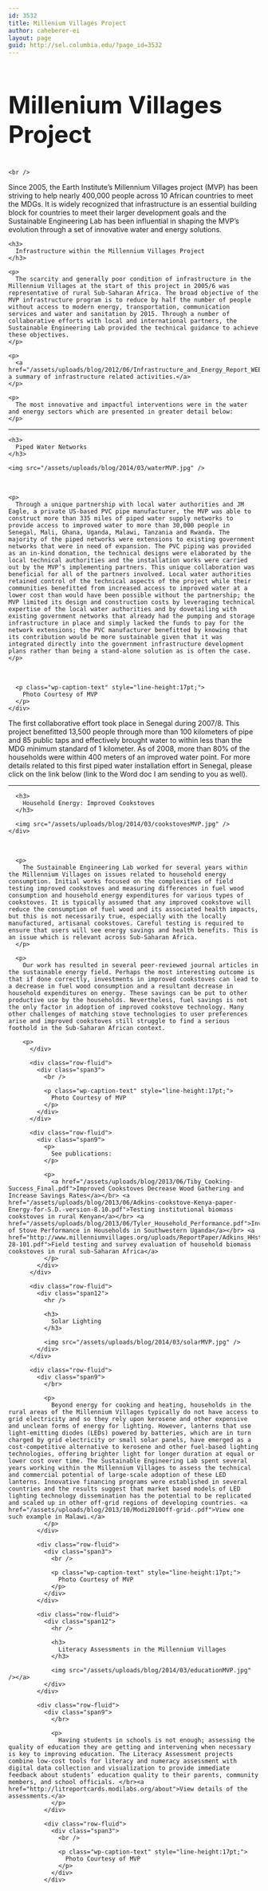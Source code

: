 ```yaml
---
id: 3532
title: Millenium Villages Project
author: caheberer-ei
layout: page
guid: http://sel.columbia.edu/?page_id=3532
---
```

<div class="row-fluid">
  <div class="span12">
    <h2 style="font-size:48px !important;">
      Millenium Villages Project
    </h2>
    
    <br />
  </div>
</div>

<div class="row-fluid">
  <div class="span9">
    <p>
      Since 2005, the Earth Institute’s Millennium Villages project (MVP) has been striving to help nearly 400,000 people across 10 African countries to meet the MDGs. It is widely recognized that infrastructure is an essential building block for countries to meet their larger development goals and the Sustainable Engineering Lab has been influential in shaping the MVP’s evolution through a set of innovative water and energy solutions.
    </p>
    
    <h3>
      Infrastructure within the Millennium Villages Project
    </h3>
    
    <p>
      The scarcity and generally poor condition of infrastructure in the Millennium Villages at the start of this project in 2005/6 was representative of rural Sub-Saharan Africa. The broad objective of the MVP infrastructure program is to reduce by half the number of people without access to modern energy, transportation, communication services and water and sanitation by 2015. Through a number of collaborative efforts with local and international partners, the Sustainable Engineering Lab provided the technical guidance to achieve these objectives.
    </p>
    
    <p>
      <a href="/assets/uploads/blog/2012/06/Infrastructure_and_Energy_Report_WEB.pdf">View a summary of infrastructure related activities.</a>
    </p>
    
    <p>
      The most innovative and impactful interventions were in the water and energy sectors which are presented in greater detail below:
    </p>
  </div>
</div>

<div class="row-fluid">
  <div class="span12">
    <hr />
    
    <h3>
      Piped Water Networks
    </h3>
    
    <img src="/assets/uploads/blog/2014/03/waterMVP.jpg" />
  </div>
</div>

<div class="row-fluid">
  <div class="span9">
    </br> 
    
    <p>
      Through a unique partnership with local water authorities and JM Eagle, a private US-based PVC pipe manufacturer, the MVP was able to construct more than 335 miles of piped water supply networks to provide access to improved water to more than 30,000 people in Senegal, Mali, Ghana, Uganda, Malawi, Tanzania and Rwanda. The majority of the piped networks were extensions to existing government networks that were in need of expansion. The PVC piping was provided as an in-kind donation, the technical designs were elaborated by the local technical authorities and the installation works were carried out by the MVP’s implementing partners. This unique collaboration was beneficial for all of the partners involved. Local water authorities retained control of the technical aspects of the project while their communities benefitted from increased access to improved water at a lower cost than would have been possible without the partnership; the MVP limited its design and construction costs by leveraging technical expertise of the local water authorities and by dovetailing with existing government networks that already had the pumping and storage infrastructure in place and simply lacked the funds to pay for the network extensions; the PVC manufacturer benefitted by knowing that its contribution would be more sustainable given that it was integrated directly into the government infrastructure development plans rather than being a stand-alone solution as is often the case.
    </p>
  </div>
  
  <div class="row-fluid">
    <div class="span3">
      <br /> 
      
      <p class="wp-caption-text" style="line-height:17pt;">
        Photo Courtesy of MVP
      </p>
    </div>
  </div>
  
  <div class="row-fluid">
    <div class="span9">
      <p>
        The first collaborative effort took place in Senegal during 2007/8. This project benefitted 13,500 people through more than 100 kilometers of pipe and 85 public taps and effectively brought water to within less than the MDG minimum standard of 1 kilometer. As of 2008, more than 80% of the households were within 400 meters of an improved water point. For more details related to this first piped water installation effort in Senegal, please click on the link below (link to the Word doc I am sending to you as well).
      </p>
    </div>
  </div>
  
  <div class="row-fluid">
    <div class="span12">
      <hr />
      
      <h3>
        Household Energy: Improved Cookstoves
      </h3>
      
      <img src="/assets/uploads/blog/2014/03/cookstovesMVP.jpg" />
    </div>
  </div>
  
  <div class="row-fluid">
    <div class="span9">
      </br> 
      
      <p>
        The Sustainable Engineering Lab worked for several years within the Millennium Villages on issues related to household energy consumption. Initial works focused on the complexities of field testing improved cookstoves and measuring differences in fuel wood consumption and household energy expenditures for various types of cookstoves. It is typically assumed that any improved cookstove will reduce the consumption of fuel wood and its associated health impacts, but this is not necessarily true, especially with the locally manufactured, artisanal cookstoves. Careful testing is required to ensure that users will see energy savings and health benefits. This is an issue which is relevant across Sub-Saharan Africa.
      </p>
      
      <p>
        Our work has resulted in several peer-reviewed journal articles in the sustainable energy field. Perhaps the most interesting outcome is that if done correctly, investments in improved cookstoves can lead to a decrease in fuel wood consumption and a resultant decrease in household expenditures on energy. These savings can be put to other productive use by the households. Nevertheless, fuel savings is not the only factor in adoption of improved cookstove technology. Many other challenges of matching stove technologies to user preferences arise and improved cookstoves still struggle to find a serious foothold in the Sub-Saharan African context.
        
        <p>
          </div> 
          
          <div class="row-fluid">
            <div class="span3">
              <br /> 
              
              <p class="wp-caption-text" style="line-height:17pt;">
                Photo Courtesy of MVP
              </p>
            </div>
          </div>
          
          <div class="row-fluid">
            <div class="span9">
              <p>
                See publications:
              </p>
              
              <p>
                <a href="/assets/uploads/blog/2013/06/Tiby_Cooking-Success_Final.pdf">Improved Cookstoves Decrease Wood Gathering and Increase Savings Rates</a></br> <a href="/assets/uploads/blog/2013/06/Adkins-cookstove-Kenya-paper-Energy-for-S.D.-version-8.10.pdf">Testing institutional biomass cookstoves in rural Kenyan</a></br> <a href="/assets/uploads/blog/2013/06/Tyler_Household_Performance.pdf">Investigation of Stove Performance in Households in Southwestern Uganda</a></br> <a href="http://www.millenniumvillages.org/uploads/ReportPaper/Adkins_HHstovepaper_9-28-101.pdf">Field testing and survey evaluation of household biomass cookstoves in rural sub-Saharan Africa</a>
              </p>
            </div>
          </div>
          
          <div class="row-fluid">
            <div class="span12">
              <hr />
              
              <h3>
                Solar Lighting
              </h3>
              
              <img src="/assets/uploads/blog/2014/03/solarMVP.jpg" />
            </div>
          </div>
          
          <div class="row-fluid">
            <div class="span9">
              </br> 
              
              <p>
                Beyond energy for cooking and heating, households in the rural areas of the Millennium Villages typically do not have access to grid electricity and so they rely upon kerosene and other expensive and unclean forms of energy for lighting. However, lanterns that use light-emitting diodes (LEDs) powered by batteries, which are in turn charged by grid electricity or small solar panels, have emerged as a cost-competitive alternative to kerosene and other fuel-based lighting technologies, offering brighter light for longer duration at equal or lower cost over time. The Sustainable Engineering Lab spent several years working within the Millennium Villages to assess the technical and commercial potential of large-scale adoption of these LED lanterns. Innovative financing programs were established in several countries and the results suggest that market based models of LED lighting technology dissemination has the potential to be replicated and scaled up in other off-grid regions of developing countries. <a href="/assets/uploads/blog/2013/10/Modi2010Off-grid-.pdf">View one such example in Malawi.</a>
              </p>
            </div>
            
            <div class="row-fluid">
              <div class="span3">
                <br /> 
                
                <p class="wp-caption-text" style="line-height:17pt;">
                  Photo Courtesy of MVP
                </p>
              </div>
            </div>
            
            <div class="row-fluid">
              <div class="span12">
                <hr />
                
                <h3>
                  Literacy Assessments in the Millennium Villages
                </h3>
                
                <img src="/assets/uploads/blog/2014/03/educationMVP.jpg" /></a>
              </div>
            </div>
            
            <div class="row-fluid">
              <div class="span9">
                </br> 
                
                <p>
                  Having students in schools is not enough; assessing the quality of education they are getting and intervening when necessary is key to improving education. The Literacy Assessment projects combine low-cost tools for literacy and numeracy assessment with digital data collection and visualization to provide immediate feedback about students’ education quality to their parents, community members, and school officials. </br><a href="http://litreportcards.modilabs.org/about">View details of the assessments.</a>
                </p>
              </div>
              
              <div class="row-fluid">
                <div class="span3">
                  <br /> 
                  
                  <p class="wp-caption-text" style="line-height:17pt;">
                    Photo Courtesy of MVP
                  </p>
                </div>
              </div>